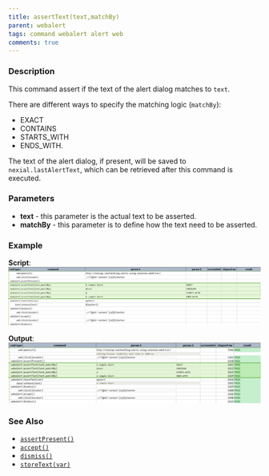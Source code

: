 ```yaml
---
title: assertText(text,matchBy)
parent: webalert
tags: command webalert alert web
comments: true
---
```



### Description
This command assert if the text of the alert dialog matches to `text`.

There are different ways to specify the matching logic (`matchBy`):
- EXACT
- CONTAINS
- STARTS_WITH
- ENDS_WITH.

The text of the alert dialog, if present, will be saved to `nexial.lastAlertText`, which can be retrieved after this
command is executed.


### Parameters
- **text** \- this parameter is the actual text to be asserted.
- **matchBy** \- this parameter is to define how the text need to be asserted.


### Example
**Script**:<br/>
![](image/assertText_01.png)

**Output**:<br/>
![](image/assertText_02.png)


### See Also
- [`assertPresent()`](assertPresent())
- [`accept()`](accept())
- [`dismiss()`](dismiss())
- [`storeText(var)`](storeText(var))
